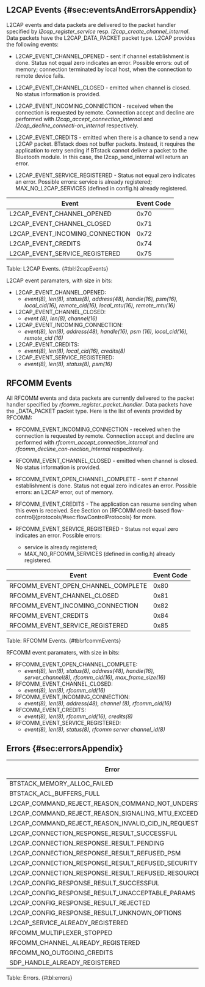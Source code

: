
## L2CAP Events {#sec:eventsAndErrorsAppendix}

L2CAP events and data packets are delivered to the packet handler
specified by *l2cap_register_service* resp.
*l2cap_create_channel_internal*. Data packets have the
L2CAP_DATA_PACKET packet type. L2CAP provides the following events:

-   L2CAP_EVENT_CHANNEL_OPENED - sent if channel establishment is
    done. Status not equal zero indicates an error. Possible errors: out
    of memory; connection terminated by local host, when the connection
    to remote device fails.

-   L2CAP_EVENT_CHANNEL_CLOSED - emitted when channel is closed. No
    status information is provided.

-   L2CAP_EVENT_INCOMING_CONNECTION - received when the connection is
    requested by remote. Connection accept and decline are performed
    with *l2cap_accept_connection_internal* and
    *l2cap_decline_connecti-on_internal* respectively.

-   L2CAP_EVENT_CREDITS - emitted when there is a chance to send a new
    L2CAP packet. BTstack does not buffer packets. Instead, it requires
    the application to retry sending if BTstack cannot deliver a packet
    to the Bluetooth module. In this case, the l2cap_send_internal
    will return an error.

-   L2CAP_EVENT_SERVICE_REGISTERED - Status not equal zero indicates
    an error. Possible errors: service is already registered;
    MAX_NO_L2CAP_SERVICES (defined in config.h) already registered.



Event      | Event Code
-----------|----------------------------------------
L2CAP_EVENT_CHANNEL_OPENED          | 0x70 
L2CAP_EVENT_CHANNEL_CLOSED          | 0x71 
L2CAP_EVENT_INCOMING_CONNECTION     | 0x72 
L2CAP_EVENT_CREDITS                 | 0x74 
L2CAP_EVENT_SERVICE_REGISTERED      | 0x75 


Table: L2CAP Events. {#tbl:l2capEvents}

L2CAP event paramaters, with size in bits:

- L2CAP_EVENT_CHANNEL_OPENED: 
    - *event(8), len(8), status(8), address(48), handle(16), psm(16), local_cid(16), remote_cid(16), local_mtu(16), remote_mtu(16)*  
- L2CAP_EVENT_CHANNEL_CLOSED: 
    - *event (8), len(8), channel(16)* 
- L2CAP_EVENT_INCOMING_CONNECTION: 
    - *event(8), len(8), address(48), handle(16), psm (16), local_cid(16), remote_cid (16)* 
- L2CAP_EVENT_CREDITS:
    - *event(8), len(8), local_cid(16), credits(8)*
- L2CAP_EVENT_SERVICE_REGISTERED: 
    - *event(8), len(8), status(8), psm(16)* 

## RFCOMM Events

All RFCOMM events and data packets are currently delivered to the packet
handler specified by *rfcomm_register_packet_handler*. Data packets
have the _DATA_PACKET packet type. Here is the list of events provided
by RFCOMM:

-   RFCOMM_EVENT_INCOMING_CONNECTION - received when the connection
    is requested by remote. Connection accept and decline are performed
    with *rfcomm_accept_connection_internal* and
    *rfcomm_decline_con-nection_internal* respectively.

-   RFCOMM_EVENT_CHANNEL_CLOSED - emitted when channel is closed. No
    status information is provided.

-   RFCOMM_EVENT_OPEN_CHANNEL_COMPLETE - sent if channel
    establishment is done. Status not equal zero indicates an error.
    Possible errors: an L2CAP error, out of memory.

-   RFCOMM_EVENT_CREDITS - The application can resume sending when
    this even is received. See Section on [RFCOMM credit-based flow-control]{protocols/#sec:flowControlProtocols} 
    for more.
    
-   RFCOMM_EVENT_SERVICE_REGISTERED - Status not equal zero indicates
    an error. Possible errors: 
    
    - service is already registered;
    - MAX_NO_RFCOMM_SERVICES (defined in config.h) already registered.


Event      | Event Code
-----------|-----------------------------
RFCOMM_EVENT_OPEN_CHANNEL_COMPLETE | 0x80 
RFCOMM_EVENT_CHANNEL_CLOSED        | 0x81 
RFCOMM_EVENT_INCOMING_CONNECTION   | 0x82 
RFCOMM_EVENT_CREDITS               | 0x84 
RFCOMM_EVENT_SERVICE_REGISTERED    | 0x85 

Table: RFCOMM Events. {#tbl:rfcommEvents}


RFCOMM event paramaters, with size in bits:

- RFCOMM_EVENT_OPEN_CHANNEL_COMPLETE: 
    - *event(8), len(8), status(8), address(48), handle(16), server_channel(8), rfcomm_cid(16), max_frame_size(16)*
- RFCOMM_EVENT_CHANNEL_CLOSED: 
    - *event(8), len(8), rfcomm_cid(16)*
- RFCOMM_EVENT_INCOMING_CONNECTION: 
    - *event(8), len(8), address(48), channel (8), rfcomm_cid(16)*
- RFCOMM_EVENT_CREDITS: 
    - *event(8), len(8), rfcomm_cid(16), credits(8)*
- RFCOMM_EVENT_SERVICE_REGISTERED: 
    - *event(8), len(8), status(8), rfcomm server channel_id(8)*

## Errors {#sec:errorsAppendix}


Error                                                                   |    Error Code
------------------------------------------------------------------------|-------------------
BTSTACK_MEMORY_ALLOC_FAILED | 0x56
BTSTACK_ACL_BUFFERS_FULL | 0x57
L2CAP_COMMAND_REJECT_REASON_COMMAND_NOT_UNDERSTOOD | 0x60
L2CAP_COMMAND_REJECT_REASON_SIGNALING_MTU_EXCEEDED | 0x61
L2CAP_COMMAND_REJECT_REASON_INVALID_CID_IN_REQUEST | 0x62
L2CAP_CONNECTION_RESPONSE_RESULT_SUCCESSFUL | 0x63
L2CAP_CONNECTION_RESPONSE_RESULT_PENDING | 0x64
L2CAP_CONNECTION_RESPONSE_RESULT_REFUSED_PSM | 0x65
L2CAP_CONNECTION_RESPONSE_RESULT_REFUSED_SECURITY | 0x66
L2CAP_CONNECTION_RESPONSE_RESULT_REFUSED_RESOURCES | 0x65
L2CAP_CONFIG_RESPONSE_RESULT_SUCCESSFUL | 0x66
L2CAP_CONFIG_RESPONSE_RESULT_UNACCEPTABLE_PARAMS | 0x67
L2CAP_CONFIG_RESPONSE_RESULT_REJECTED | 0x68
L2CAP_CONFIG_RESPONSE_RESULT_UNKNOWN_OPTIONS | 0x69
L2CAP_SERVICE_ALREADY_REGISTERED | 0x6a
RFCOMM_MULTIPLEXER_STOPPED | 0x70
RFCOMM_CHANNEL_ALREADY_REGISTERED | 0x71
RFCOMM_NO_OUTGOING_CREDITS | 0x72
SDP_HANDLE_ALREADY_REGISTERED | 0x80

Table: Errors. {#tbl:errors}

